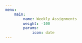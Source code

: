 ```yaml
---
menu:
    main:
        name: Weekly Assignments
        weight: -100
        params:
            icon: date
---
```


























































































































